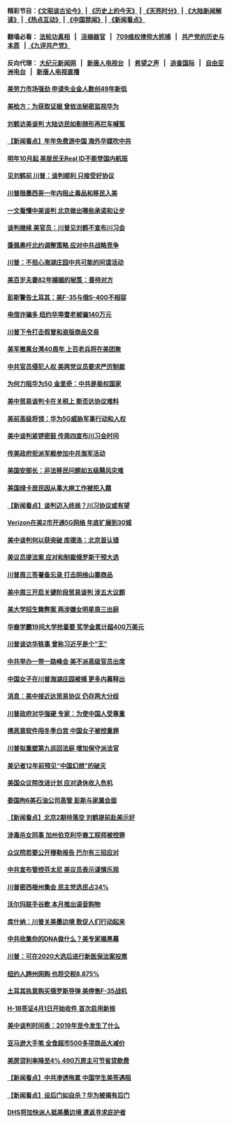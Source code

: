 #### 精彩节目：[《文昭谈古论今》](http://134.209.198.168/wenzhao) | [《历史上的今天》](http://134.209.198.168/today-in-history) | [《天亮时分》](http://134.209.198.168/tianliang) | [《大陆新闻解读》](http://134.209.198.168/ntdtv-comedy) | [《热点互动》](http://134.209.198.168/ntdtv-rdhd)  | [《中国禁闻》](http://134.209.198.168/ntdtv-news) | [《新闻看点》](http://134.209.198.168/news-insight) 

  #### 翻墙必看： [法轮功真相](http://134.209.198.168:10000/videos/truth.html) &nbsp;&nbsp;|&nbsp;&nbsp; [活摘器官](http://134.209.198.168:10000/videos/res/Organs/) &nbsp;&nbsp;|&nbsp;&nbsp; [709维权律师大抓捕](http://134.209.198.168:10000/videos/709/) &nbsp;&nbsp;|&nbsp;&nbsp; [共产党的历史与本质](http://134.209.198.168:10000/videos/ccp.html) &nbsp;&nbsp;| [《九评共产党》](http://134.209.198.168:10000/videos/jiuping/) 

#### 反向代理： [大纪元新闻网](http://134.209.198.168:10080/) &nbsp;&nbsp;|&nbsp;&nbsp; [新唐人电视台](http://134.209.198.168:8000/) &nbsp;&nbsp;|&nbsp;&nbsp; [希望之声](http://134.209.198.168:8200/) &nbsp;&nbsp;|&nbsp;&nbsp; [追查国际](http://134.209.198.168:10010/) &nbsp;&nbsp;|&nbsp;&nbsp; [自由亚洲电台](http://134.209.198.168:9800/) &nbsp;&nbsp;|&nbsp;&nbsp; [新唐人电视直播](http://134.209.198.168/) 

#### [美劳力市场强劲 申请失业金人数创49年新低](../pages/nsc412/n11163511.md?t=04042137) 

#### [美检方：为获取证据 曾依法秘密监视华为](../pages/nsc412/n11163689.md?t=04042137) 

#### [刘鹤访美谈判 大陆访民如影随形再拦车喊冤](../pages/nsc412/n11163547.md?t=04042137) 

#### [【新闻看点】年年免费游中国 海外华媒吹中共](../pages/nsc412/n11163361.md?t=04042137) 

#### [明年10月起 美居民无Real ID不能登国内航班](../pages/nsc412/n11163420.md?t=04042137) 

#### [见刘鹤前 川普：谈判顺利 只接受好协议](../pages/nsc412/n11162965.md?t=04042137) 

#### [川普限墨西哥一年内阻止毒品和移民入美](../pages/nsc412/n11163270.md?t=04042137) 

#### [一文看懂中美谈判 北京做出哪些承诺和让步](../pages/nsc412/n11162886.md?t=04042137) 

#### [谈判继续 美官员：川普见刘鹤不宣布川习会](../pages/nsc412/n11163387.md?t=04042137) 

#### [蓬佩奥吁北约调整策略 应对中共战略竞争](../pages/nsc412/n11163003.md?t=04042137) 

#### [川普：不担心海湖庄园中共可能的间谍活动](../pages/nsc412/n11163088.md?t=04042137) 

#### [美百岁夫妻82年婚姻的秘笈：善待对方](../pages/nsc412/n11162852.md?t=04042137) 

#### [彭斯警告土耳其：美F-35与俄S-400不相容](../pages/nsc412/n11162501.md?t=04042137) 

#### [电信诈骗多 纽约华埠耆老被骗140万元](../pages/nsc412/n11162500.md?t=04042137) 

#### [川普下令打击假冒和盗版商品交易](../pages/nsc412/n11162408.md?t=04042137) 

#### [美军撤离台湾40周年 上百老兵将在美团聚](../pages/nsc412/n11162022.md?t=04042137) 

#### [中共官员侵犯人权 美两党议员要求严厉制裁](../pages/nsc412/n11161642.md?t=04042137) 

#### [为何力阻华为5G 金里奇：中共是极权国家](../pages/nsc412/n11160683.md?t=04042137) 

#### [美中贸易谈判卡在关税上 能否达协议难料](../pages/nsc412/n11161289.md?t=04042137) 

#### [美前高级将领：华为5G威胁军事行动和人权](../pages/nsc412/n11161385.md?t=04042137) 

#### [美中谈判紧锣密鼓 传周四宣布川习会时间](../pages/nsc412/n11161382.md?t=04042137) 

#### [传美政府拒派军舰参加中共海军活动](../pages/nsc412/n11161261.md?t=04042137) 

#### [美国安部长：非法移民问题如五级飓风灾难](../pages/nsc412/n11161128.md?t=04042137) 

#### [美国绿卡居民因从事大麻工作被拒入籍](../pages/nsc412/n11161020.md?t=04042137) 

#### [【新闻看点】谈判迈入终局？川习协议或有望](../pages/nsc412/n11160762.md?t=04042137) 

#### [Verizon在美2市开通5G网络 年底扩展到30城](../pages/nsc412/n11160738.md?t=04042137) 

#### [美中谈判何以获突破 库德洛：北京首认错](../pages/nsc412/n11160775.md?t=04042137) 

#### [美议员提法案 应对和制裁俄罗斯干预大选](../pages/nsc412/n11160333.md?t=04042137) 

#### [川普周三签署备忘录 打击网络山寨商品](../pages/nsc412/n11160581.md?t=04042137) 

#### [美中周三开启关键阶段贸易谈判 涉五大议题](../pages/nsc412/n11160614.md?t=04042137) 

#### [美大学招生舞弊案 两涉嫌女明星周三出庭](../pages/nsc412/n11160015.md?t=04042137) 

#### [华裔学霸19间大学抢着要 奖学金累计超400万美元](../pages/nsc412/n11160012.md?t=04042137) 

#### [川普谈访华轶事 曾称习近平是个“王”](../pages/nsc412/n11159788.md?t=04042137) 

#### [中共举办一带一路峰会 美不派高级官员出席](../pages/nsc412/n11158984.md?t=04042137) 

#### [中国女子在川普海湖庄园被捕 更多内幕释出](../pages/nsc412/n11159107.md?t=04042137) 

#### [消息：美中接近达贸易协议 仍存两大分歧](../pages/nsc412/n11158910.md?t=04042137) 

#### [川普政府对华强硬 专家：为使中国人受尊重](../pages/nsc412/n11158598.md?t=04042137) 

#### [携恶意软件闯冬季白宫 中国女子被控重罪](../pages/nsc412/n11158549.md?t=04042137) 

#### [川普拟重塑第九巡回法庭 增加保守派法官](../pages/nsc412/n11158297.md?t=04042137) 

#### [美记者12年前预见“中国幻想”的破灭](../pages/nsc412/n11158248.md?t=04042137) 

#### [美国众议院改进计划 应对退休收入危机](../pages/nsc412/n11158418.md?t=04042137) 

#### [委国拘6美石油公司高管 彭斯与家属会面](../pages/nsc412/n11158306.md?t=04042137) 

#### [【新闻看点】北京2期待落空 刘鹤提前赴美示好](../pages/nsc412/n11158091.md?t=04042137) 

#### [涉毒杀女同事 加州伯克利华裔工程师被控罪](../pages/nsc412/n11158318.md?t=04042137) 

#### [众议院若要公开穆勒报告 巴尔有三招应对](../pages/nsc412/n11158295.md?t=04042137) 

#### [中共宣布管控芬太尼 美议员表示谨慎乐观](../pages/nsc412/n11158095.md?t=04042137) 

#### [川普密西根州集会 民主党选民占34%](../pages/nsc412/n11157997.md?t=04042137) 

#### [沃尔玛联手谷歌 本月推出语音购物](../pages/nsc412/n11157804.md?t=04042137) 

#### [库什纳：川普关美墨边境 敦促人们行动起来](../pages/nsc412/n11157753.md?t=04042137) 

#### [中共收集你的DNA做什么？美专家揭黑幕](../pages/nsc412/n11156644.md?t=04042137) 

#### [川普：可在2020大选后进行新医保法案投票](../pages/nsc412/n11157433.md?t=04042137) 

#### [纽约人跨州网购 也将交税8.875%](../pages/nsc412/n11157392.md?t=04042137) 

#### [土耳其执意购买俄罗斯导弹 美停售F-35战机](../pages/nsc412/n11156910.md?t=04042137) 

#### [H-1B签证4月1日开始收件 首次启用新规](../pages/nsc412/n11156441.md?t=04042137) 

#### [美中谈判时间表：2019年至今发生了什么](../pages/nsc412/n11156116.md?t=04042137) 

#### [亚马逊大手笔 全食超市500多项商品大减价](../pages/nsc412/n11156281.md?t=04042137) 

#### [美房贷利率降至4% 490万房主可节省贷款费](../pages/nsc412/n11155963.md?t=04042137) 

#### [【新闻看点】中共渗透拖累 中国学生美签遇阻](../pages/nsc412/n11155955.md?t=04042137) 

#### [【新闻看点】设后门如自杀？华为被揭有后门](../pages/nsc412/n11155722.md?t=04042137) 

#### [DHS将加快派人抵美墨边境 遣返寻求庇护者](../pages/nsc412/n11155878.md?t=04042137) 

